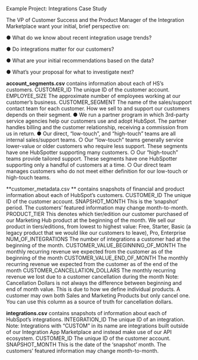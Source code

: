 Example Project: Integrations Case Study 

The VP of Customer Success and the Product Manager of the Integration Marketplace want your initial, brief perspective on: 

● What do we know about recent integration usage trends? 

● Do integrations matter for our customers? 

● What are your initial recommendations based on the data? 

● What’s your proposal for what to investigate next? 

**account_segments.csv**
contains information about each of HS’s customers.
CUSTOMER_ID 	The unique ID of the customer account.
EMPLOYEE_SIZE 	The approximate number of employees working at our customer’s business.
CUSTOMER_SEGMENT The name of the sales/support contact team for each customer. How we sell to and support our customers depends on their segment. 
● We run a partner program in which 3rd-party service agencies help 
our customers use and adopt HubSpot. The partner handles billing 
and the customer relationship, receiving a commission from us in 
return. 
● Our direct, “low-touch”, and “high-touch” teams are all internal 
sales/support teams. 
○ Our “low-touch” teams generally service lower-value or 
older customers who require less support. These segments 
have one HubSpotter supporting many customers. 
○ Our “high-touch” teams provide tailored support. These 
segments have one HubSpotter supporting only a handful 
of customers at a time. 
○ Our direct team manages customers who do not meet 
either definition for our low-touch or high-touch teams. 


**customer_metadata.csv **
contains snapshots of financial and product information about each of HubSpot’s customers.
CUSTOMER_ID The unique ID of the customer account.
SNAPSHOT_MONTH This is the ‘snapshot’ period. The customers’ featured information may change month-to-month.
PRODUCT_TIER This denotes which tier/edition our customer purchased of our Marketing Hub product at the beginning of the month. 
We sell our product in tiers/editions, from lowest to highest 
value: Free, Starter, Basic (a legacy product that we would like our 
customers to leave), Pro, Enterprise
NUM_OF_INTEGRATIONS The number of integrations a customer had at the beginning of the month.
CUSTOMER_VALUE_BEGINNING_OF_MONTH The monthly recurring revenue we expected from the customer as of the beginning of the month
CUSTOMER_VALUE_END_OF_MONTH The monthly recurring revenue we expected from the customer as of the end of the month
CUSTOMER_CANCELLATION_DOLLARS The monthly recurring revenue we lost due to a customer cancellation during the month 
Note: Cancellation Dollars is not always the difference 
between beginning and end of month value. This is due to 
how we define individual products. A customer may own 
both Sales and Marketing Products but only cancel one. 
You can use this column as a source of truth for 
cancellation dollars.


**integrations.csv** 
contains snapshots of information about each of HubSpot’s integrations.
INTEGRATION_ID 	The unique ID of an integration. 
Note: Integrations with “CUSTOM” in its name are integrations built outside of our Integration App Marketplace and instead make use of our API ecosystem.
CUSTOMER_ID 	The unique ID of the customer account.
SNAPSHOT_MONTH 	This is the date of the ‘snapshot’ month. The customers’ featured information may change month-to-month.

